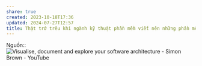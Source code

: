 ```yaml
---
share: true
created: 2023-10-18T17:36
updated: 2024-07-27T12:57
title: Thật trớ trêu khi ngành kỹ thuật phần mềm viết nên những phần mềm để giúp các ngành khác tạo bản thiết kế hiệu quả hơn, nhưng lại không thể viết nên một phần mềm để tạo bản thiết kế cho chính ngành của mình
---
```

Nguồn:: ![Visualise, document and explore your software architecture - Simon Brown - YouTube](https://youtu.be/Ym9nhVZs89o?si=RKAf0lreRcHztJc6&t=1760)
